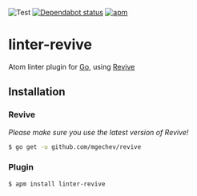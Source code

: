![Test](https://github.com/morphy2k/linter-revive/workflows/Test/badge.svg)
[![Dependabot status](https://api.dependabot.com/badges/status?host=github&repo=morphy2k/linter-revive)](https://dependabot.com/)
[![apm](https://img.shields.io/apm/v/linter-revive.svg)](https://atom.io/packages/linter-revive)

# linter-revive
Atom linter plugin for [Go](https://golang.org/), using [Revive](https://github.com/mgechev/revive)

## Installation

### Revive
*Please make sure you use the latest version of Revive!*
```BASH
$ go get -u github.com/mgechev/revive
```
### Plugin
```BASH
$ apm install linter-revive
```
